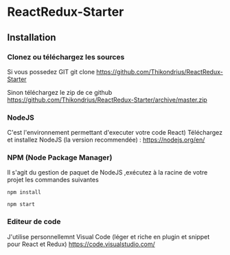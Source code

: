 # ReactRedux-Starter

##  Installation 

### Clonez ou téléchargez les sources

Si vous possedez GIT
git clone https://github.com/Thikondrius/ReactRedux-Starter

Sinon téléchargez le zip de ce github 
https://github.com/Thikondrius/ReactRedux-Starter/archive/master.zip

### NodeJS

C'est l'environnement permettant d'executer votre code React)
Téléchargez et installez NodeJS (la version recommendée) : https://nodejs.org/en/


### NPM (Node Package Manager)

Il s'agit du gestion de paquet de NodeJS ,exécutez à la racine de votre projet les commandes suivantes 
```
npm install

npm start
```
  
 ### Editeur de code
 
 J'utilise personnellemnt Visual Code (léger  et riche en plugin et snippet  pour React et Redux)
 https://code.visualstudio.com/
